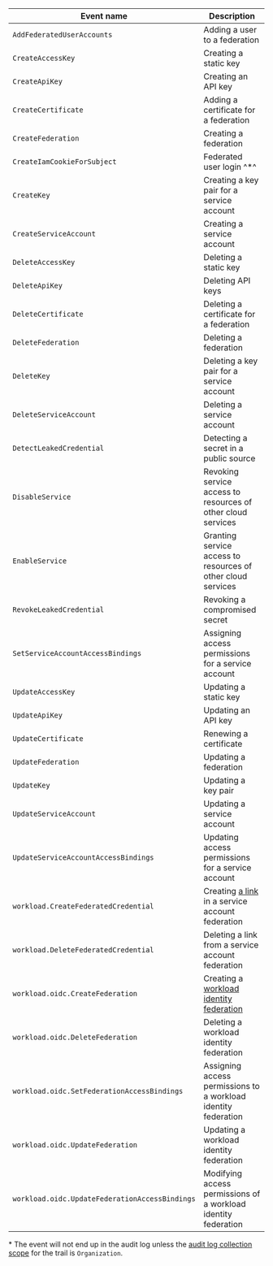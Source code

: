 Event name | Description
--- | ---
`AddFederatedUserAccounts` | Adding a user to a federation
`CreateAccessKey` | Creating a static key
`CreateApiKey` | Creating an API key
`CreateCertificate` | Adding a certificate for a federation
`CreateFederation` | Creating a federation
`CreateIamCookieForSubject` | Federated user login ^*^
`CreateKey` | Creating a key pair for a service account
`CreateServiceAccount` | Creating a service account
`DeleteAccessKey` | Deleting a static key
`DeleteApiKey` | Deleting API keys
`DeleteCertificate` | Deleting a certificate for a federation
`DeleteFederation` | Deleting a federation
`DeleteKey` | Deleting a key pair for a service account
`DeleteServiceAccount` | Deleting a service account
`DetectLeakedCredential` | Detecting a secret in a public source
`DisableService` | Revoking service access to resources of other cloud services
`EnableService` | Granting service access to resources of other cloud services
`RevokeLeakedCredential` | Revoking a compromised secret
`SetServiceAccountAccessBindings` | Assigning access permissions for a service account
`UpdateAccessKey` | Updating a static key
`UpdateApiKey` | Updating an API key
`UpdateCertificate` | Renewing a certificate
`UpdateFederation` | Updating a federation
`UpdateKey` | Updating a key pair
`UpdateServiceAccount` | Updating a service account
`UpdateServiceAccountAccessBindings` | Updating access permissions for a service account
`workload.CreateFederatedCredential` | Creating [a link](../../../iam/concepts/workload-identity.md#federated-credentials) in a service account federation
`workload.DeleteFederatedCredential` | Deleting a link from a service account federation
`workload.oidc.CreateFederation` | Creating a [workload identity federation](../../../iam/concepts/workload-identity.md)
`workload.oidc.DeleteFederation` | Deleting a workload identity federation
`workload.oidc.SetFederationAccessBindings` | Assigning access permissions to a workload identity federation
`workload.oidc.UpdateFederation` | Updating a workload identity federation
`workload.oidc.UpdateFederationAccessBindings` | Modifying access permissions of a workload identity federation

\* The event will not end up in the audit log unless the [audit log collection scope](../../../audit-trails/concepts/trail.md#collecting-area) for the trail is `Organization`.
